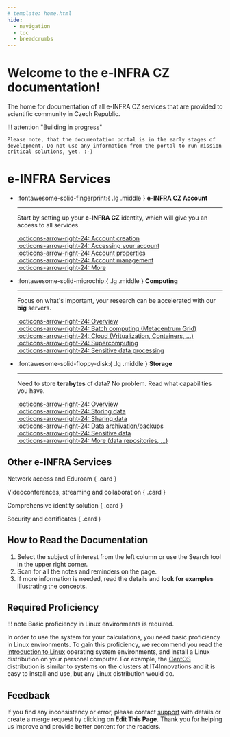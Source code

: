 ```yaml
---
# template: home.html
hide:
  - navigation
  - toc
  - breadcrumbs
---
```

# Welcome to the e-INFRA CZ documentation!

The home for documentation of all e-INFRA CZ services that are provided to scientific community in Czech Republic.

!!! attention "Building in progress"

    Please note, that the documentation portal is in the early stages of development. Do not use any information from the portal to run mission critical solutions, yet. :-)

# e-INFRA Services

<div class="grid cards" markdown>

-   :fontawesome-solid-fingerprint:{ .lg .middle } __e-INFRA CZ Account__

    ---

    Start by setting up your **e-INFRA CZ** identity, which will give you an access to all services.

    [:octicons-arrow-right-24: Account creation](#)   
    [:octicons-arrow-right-24: Accessing your account](#)   
    [:octicons-arrow-right-24: Account properties](#)   
    [:octicons-arrow-right-24: Account management](#)   
    [:octicons-arrow-right-24: More](#)

-   :fontawesome-solid-microchip:{ .lg .middle } __Computing__

    ---

    Focus on what's important, your research can be accelerated with our **big** servers.

    [:octicons-arrow-right-24: Overview](#)   
    [:octicons-arrow-right-24: Batch computing (Metacentrum Grid)](#)   
    [:octicons-arrow-right-24: Cloud (Vritualization, Containers, ...)](#)   
    [:octicons-arrow-right-24: Supercomputing](#)   
    [:octicons-arrow-right-24: Sensitive data processing](#)   

-   :fontawesome-solid-floppy-disk:{ .lg .middle } __Storage__

    ---

    Need to store **terabytes** of data? No problem. Read what capabilities you have.

    [:octicons-arrow-right-24: Overview](#)   
    [:octicons-arrow-right-24: Storing data](#)   
    [:octicons-arrow-right-24: Sharing data](#)   
    [:octicons-arrow-right-24: Data archivation/backups](#)   
    [:octicons-arrow-right-24: Sensitive data](#)   
    [:octicons-arrow-right-24: More (data repositories, ...)](#)   


</div>

## Other e-INFRA Services

<div class="grid" markdown>

Network access and Eduroam
{ .card }

Videoconferences, streaming and collaboration
{ .card }

Comprehensive identity solution
{ .card }

Security and certificates
{ .card }

</div>

## How to Read the Documentation

1. Select the subject of interest from the left column or use the Search tool in the upper right corner.
1. Scan for all the notes and reminders on the page.
1. If more information is needed, read the details and **look for examples** illustrating the concepts.

## Required Proficiency

!!! note
    Basic proficiency in Linux environments is required.

In order to use the system for your calculations, you need basic proficiency in Linux environments.
To gain this proficiency, we recommend you read the [introduction to Linux][e] operating system environments,
and install a Linux distribution on your personal computer.
For example, the [CentOS][f] distribution is similar to systems on the clusters at IT4Innovations and it is easy to install and use,
but any Linux distribution would do.

## Feedback

If you find any inconsistency or error, please contact [support][g] with details or create a merge request by clicking on **Edit This Page**.
Thank you for helping us improve and provide better content for the readers.


[a]: https://www.cesnet.cz/?lang=en
[b]: https://www.cerit-sc.cz/
[c]: https://www.it4i.cz/en
[e]: http://www.tldp.org/LDP/intro-linux/html/
[f]: http://www.centos.org/
[g]: emailto:support
